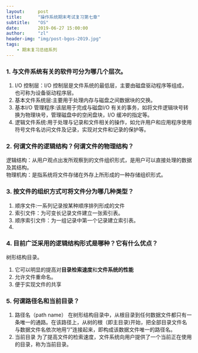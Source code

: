 ```yaml
---
layout:     post
title:      "操作系统期末考试复习第七章"
subtitle:   "OS"
date:       2019-06-27 15:00:00
author:     "zl"
header-img: "img/post-bgos-2019.jpg"
tags:
    - 期末复习总结系列
---
```


### 1. 与文件系统有关的软件可分为哪几个层次。
1. I/O 控制层：I/O 控制层是文件系统的最低层，主要由磁盘驱动程序等组成，也可称为设备驱动程序层。 
2. 基本文件系统层:主要用于处理内存与磁盘之间数据块的交换。
3. 基本I/O 管理程序:该层用于完成与磁盘I/O 有关的事务，如将文件逻辑块号转换为物理块号，管理磁盘中的空闲盘块，I/O 缓冲的指定等。
4. 逻辑文件系统:用于处理与记录和文件相关的操作，如允许用户和应用程序使用符号文件名访问文件及记录，实现对文件和记录的保护等。
   
### 2. 何谓文件的逻辑结构？何谓文件的物理结构？
逻辑结构：从用户观点出发所观察到的文件组织形式，是用户可以直接处理的数据及其结构。  
物理机构：是指系统将文件存储在外存上所形成的一种存储组织形式。

### 3. 按文件的组织方式可将文件分为哪几种类型？
1. 顺序文件:一系列记录按某种顺序排列形成的文件
2. 索引文件：为可变长记录文件建立一张索引表。
3. 顺序索引文件：为一组记录中第一个记录建立索引表。
4. 
### 4. 目前广泛采用的逻辑结构形式是哪种？它有什么优点？
树形结构目录。
1. 它可以明显的提高对**目录检索速度**和**文件系统的性能**
2. 允许文件重命名。
3. 便于实现文件的共享
   
### 5. 何谓路径名和当前目录？

1. 路径名（path name）
在树形结构目录中，从根目录到任何数据文件都只有一条唯一的通路。在该路径上，从树的根（即主目录)开始，把全部目录文件名与数据文件名依次地用“/”连接起来，即构成该数据文件唯一的路径名。
2. 当前目录
为了提高文件的检索速度，文件系统向用户提供了一个当前正在使用的目录，称为当前目录。
   